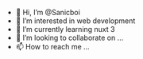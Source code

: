 - 👋 Hi, I’m @Sanicboi
- 👀 I’m interested in web development
- 🌱 I’m currently learning nuxt 3
- 💞️ I’m looking to collaborate on ...
- 📫 How to reach me ...

<!---
Sanicboi/Sanicboi is a ✨ special ✨ repository because its `README.md` (this file) appears on your GitHub profile.
You can click the Preview link to take a look at your changes.
--->
